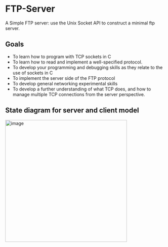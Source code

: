 # FTP-Server
A Simple FTP server: use the Unix Socket API to construct a minimal ftp server.
## Goals
- To learn how to program with TCP sockets in C
- To learn how to read and implement a well-specified protocol.
- To develop your programming and debugging skills as they relate to the use of sockets in C
- To implement the server side of the FTP protocol
- To develop general networking experimental skills
- To develop a further understanding of what TCP does, and how to manage multiple TCP connections from the server perspective.
## State diagram for server and client model
<img width="384" alt="image" src="https://user-images.githubusercontent.com/62523802/205857683-be127271-3cf3-4343-b707-b41219f210fd.png">

